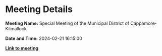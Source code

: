 # Meeting Details

**Meeting Name:** Special Meeting of the Municipal District of Cappamore-Kilmallock

**Date and Time:** 2024-02-21 16:15:00

**<a href="https://www.limerick.ie/council/whats-on/special-meeting-of-the-municipal-district-of-cappamore-kilmallock-1" target="_blank">Link to meeting</a>**
